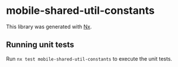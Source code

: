 # mobile-shared-util-constants

This library was generated with [Nx](https://nx.dev).

## Running unit tests

Run `nx test mobile-shared-util-constants` to execute the unit tests.
